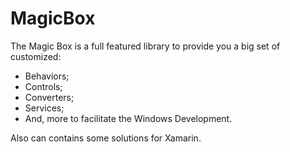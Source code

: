 # MagicBox
The Magic Box is a full featured library to provide you a big set of customized:
* Behaviors; 
* Controls; 
* Converters; 
* Services; 
* And, more to facilitate the Windows Development. 

Also can contains some solutions for Xamarin.
